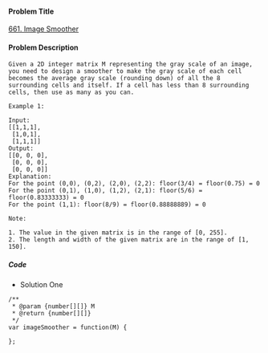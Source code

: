 #### Problem Title
[661. Image Smoother](https://leetcode.com/problems/image-smoother/)
#### Problem Description
```
Given a 2D integer matrix M representing the gray scale of an image, you need to design a smoother to make the gray scale of each cell becomes the average gray scale (rounding down) of all the 8 surrounding cells and itself. If a cell has less than 8 surrounding cells, then use as many as you can.

Example 1:

Input:
[[1,1,1],
 [1,0,1],
 [1,1,1]]
Output:
[[0, 0, 0],
 [0, 0, 0],
 [0, 0, 0]]
Explanation:
For the point (0,0), (0,2), (2,0), (2,2): floor(3/4) = floor(0.75) = 0
For the point (0,1), (1,0), (1,2), (2,1): floor(5/6) = floor(0.83333333) = 0
For the point (1,1): floor(8/9) = floor(0.88888889) = 0

Note:

1. The value in the given matrix is in the range of [0, 255].
2. The length and width of the given matrix are in the range of [1, 150].

```

##### Code

- Solution One
```
/**
 * @param {number[][]} M
 * @return {number[][]}
 */
var imageSmoother = function(M) {
    
};
```
